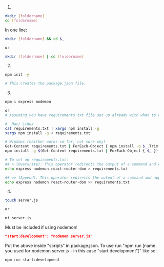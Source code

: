 1. 
```bash
mkdir [foldername]
cd [foldername]
```
In one line:
```bash
mkdir [foldername] && cd $_

or 

mkdir [foldername] | cd [foldername]
```

2. 
```bash
npm init -y

# This creates the package.json file.
```

3. 
```bash
npm i express nodemon

or
# Assuming you have requirements.txt file set up already with what to download:

#  Mac/ Linux
cat requirements.txt | xargs npm install -g
xargs npm install -g < requirements.txt

# Windows (neither works so far, not sure why)
Get-Content requirements.txt | ForEach-Object { npm install -g $_.Trim() }
npm install -g $(Get-Content requirements.txt | ForEach-Object { $_ })

# To set up requirements.txt:
## > (Overwrite): This operator redirects the output of a command and overwrites the contents of the specified file. If the file does not exist, it will be created.
echo express nodemon react-router-dom > requirements.txt

## >> (Append): This operator redirects the output of a command and appends it to the end of the specified file. If the file does not exist, it will be created.
echo express nodemon react-router-dom >> requirements.txt
```

4. 
```bash
touch server.js

or 

ni server.js
```

Must be included if using nodemon!
```json
"start:development": "nodemon server.js" 
```

Put the above inside "scripts" in package.json.
To use run "npm run [name you used for nodemon server.js - in this case "start:development"]" like so:
```bash
npm run start:development
```
